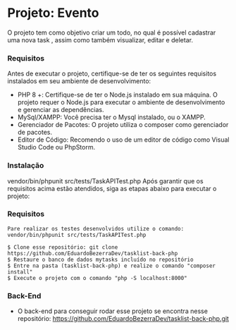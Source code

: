 # Projeto: Evento

O projeto tem como objetivo criar um todo, no qual é possível cadastrar uma nova task , assim como também visualizar, editar e deletar.


### Requisitos

Antes de executar o projeto, certifique-se de ter os seguintes requisitos instalados em seu ambiente de desenvolvimento:

* PHP 8 +: Certifique-se de ter o Node.js instalado em sua máquina. O projeto requer o Node.js para executar o ambiente de desenvolvimento e gerenciar as dependências.
* MySql/XAMPP: Você precisa ter o Mysql instalado, ou o XAMPP.
* Gerenciador de Pacotes: O projeto utiliza o composer como gerenciador de pacotes. 
* Editor de Código: Recomendo o uso de um editor de código como Visual Studio Code ou PhpStorm.

### Instalação
vendor/bin/phpunit src/tests/TaskAPITest.php
Após garantir que os requisitos acima estão atendidos, siga as etapas abaixo para executar o projeto:

### Requisitos
```
Pare realizar os testes desenvolvidos utilize o comando: vendor/bin/phpunit src/tests/TaskAPITest.php
```

```
$ Clone esse repositório: git clone https://github.com/EduardoBezerraDev/tasklist-back-php
$ Restaure o banco de dados mytasks incluído no repositório
$ Entre na pasta (tasklist-back-php) e realize o comando "composer install"
$ Execute o projeto com o comando "php -S localhost:8000"
```

### Back-End

* O back-end para conseguir rodar esse projeto se encontra nesse repositório: https://github.com/EduardoBezerraDev/tasklist-back-php.git
